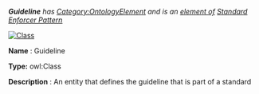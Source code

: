 ___Guideline__ 
 has
 [Category:OntologyElement](../../Category/OntologyElement "Category:OntologyElement") 
 and is an
 [element of](../../Property/ElementOf "Property:ElementOf") 
[Standard Enforcer Pattern](../../Submissions/Standard_Enforcer_Pattern "Submissions:Standard Enforcer Pattern")_




  





[![Class](../../images/thumb/2/27/Class.gif/45px-Class.gif)](../../Image/Class.gif "Class")


__Name__ 
 : Guideline
 



__Type:__ 
 owl:Class
 



__Description__ 
 : An entity that defines the guideline that is part of a standard